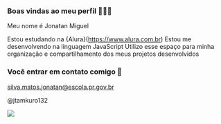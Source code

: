 ### Boas vindas ao meu perfil 👨‍🦱🤙

Meu nome é Jonatan Miguel

Estou estudando na {Alura}(https://www.alura.com.br)
Estou me desenvolvendo na linguagem JavaScript
Utilizo esse espaço para minha organização e compartilhamento dos meus projetos desenvolvidos

### Você entrar em contato comigo 📧

silva.matos.jonatan@escola.pr.gov.br

@jtamkuro132

![](https://media.tenor.com/Jid1-RtC-LEAAAAi/sword-art-online-sao.gif)
